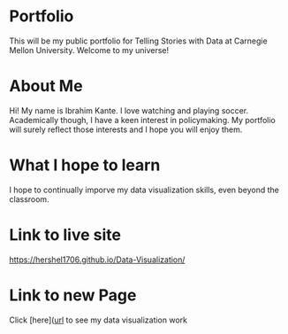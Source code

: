 # Portfolio
This will be my public portfolio for Telling Stories with Data at Carnegie Mellon University. Welcome to my universe!

# About Me
Hi! My name is Ibrahim Kante. I love watching and playing soccer. Academically though, I have a keen interest in policymaking. My portfolio will surely reflect those interests and I hope you will enjoy them.

# What I hope to learn
I hope to continually imporve my data visualization skills, even beyond the classroom. 

# Link to live site 
https://hershel1706.github.io/Data-Visualization/

# Link to new Page 
Click [here]([url](https://hershel1706.github.io/Data-Visualization/Dataviz2) to see my data visualization work 
